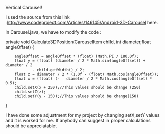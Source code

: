 Vertical Carousel!

I used the source from this link :http://www.codeproject.com/Articles/146145/Android-3D-Carousel here.

In Carousel.java, we have to modify the code :



private void Calculate3DPosition(CarouselItem child, int diameter,float angleOffset) {   

        angleOffset = angleOffset * (float) (Math.PI / 180.0f);
        float y = (float) (diameter / 2 * Math.sin(angleOffset)) + diameter / 2
                - child.getWidth() / 2;
        float z = diameter / 2 * (1.0f - (float) Math.cos(angleOffset));
        float x = (float) (-   diameter / 2 * Math.cos(angleOffset) * 0.5);
        child.setX(x + 250);//This values should be change (250)
        child.setZ(z);
        child.setY(y - 150);//This values should be change(150) 
        
}


I have done some adjustment for my project by changing setX,setY values and it is worked for me.
If anybody can suggest in proper calculations should be appreciatable. 
